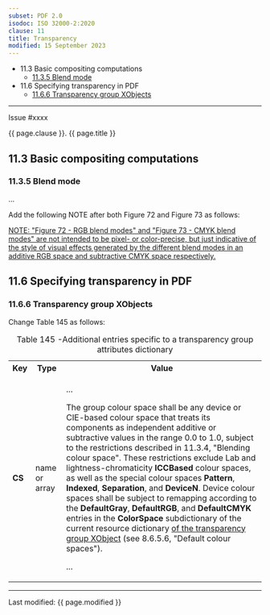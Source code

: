 ```yaml
---
subset: PDF 2.0
isodoc: ISO 32000-2:2020
clause: 11
title: Transparency
modified: 15 September 2023
---
```


<ul class="noprint">
    <li>11.3 Basic compositing computations
     <ul>
      <li><a href="#H11.3.5">11.3.5 Blend mode</a>
      </li>
     </ul>
    </li>
    <li>11.6 Specifying transparency in PDF
     <ul>
      <li><a href="#H11.6.6">11.6.6 Transparency group XObjects</a>
      </li>
     </ul>
    </li>
</ul>
<hr>

<link rel="stylesheet" href="../assets/iso-style.css">
<div class="isostyle">
<div class="fixedpopup" id="issuelink">
    Issue #xxxx
</div>

<p class="fake-h1">{{ page.clause }}. {{ page.title }}</p>


<h2 id="H11.3">11.3 Basic compositing computations</h2>

<h3 id="H11.3.5">11.3.5 Blend mode</h3>

<p>...</p>

<p class="location">Add the following NOTE after both Figure 72 and Figure 73 as follows:</p>

<p class="hangingindent">
<ins onMouseEnter="mouseEnter(this)" data-issue="345">NOTE: "Figure 72 - RGB blend modes" and "Figure 73 - CMYK blend modes" are not intended to be pixel- or color-precise, but just indicative of the style of visual effects generated by the different blend modes in an additive RGB space and subtractive CMYK space respectively.</ins>
</p>


<h2 id="H11.6">11.6 Specifying transparency in PDF</h2>

<h3 id="H11.6.6">11.6.6 Transparency group XObjects</h3>

<p class="location">Change Table 145 as follows:</p>

<table>
  <caption id="Table145">Table 145 -Additional entries specific to a transparency group attributes dictionary</caption>
  <tr>
    <th>Key</th>
    <th>Type</th>
    <th>Value</th>
  </tr>
  <tr>
    <td><b>CS</b></td>
    <td>name or array</td>
    <td>
    <p>...</p>
    <p>
    The group colour space shall be any device or CIE-based colour space that treats its components as independent
    additive or subtractive values in the range 0.0 to 1.0, subject to the restrictions described in 11.3.4,
    "Blending colour space". These restrictions exclude Lab and lightness-chromaticity <b>ICCBased</b> colour
    spaces, as well as the special colour spaces <b>Pattern</b>, <b>Indexed</b>, <b>Separation</b>, and <b>DeviceN</b>.
    Device colour spaces shall be subject to remapping according to the <b>DefaultGray</b>, <b>DefaultRGB</b>, and
    <b>DefaultCMYK</b> entries in the <b>ColorSpace</b> subdictionary of the current resource dictionary
    <ins onMouseEnter="mouseEnter(this)" data-issue="134" data-iso="approved">of the transparency group XObject</ins>
    (see 8.6.5.6, "Default colour spaces").
    </p>
    <p>...</p>
    </td>
  </tr>
</table>
</div>


<hr>
<p class="footnote">Last modified: {{ page.modified }}</p>
